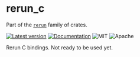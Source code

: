 # rerun_c

Part of the [`rerun`](https://github.com/rerun-io/rerun) family of crates.

[![Latest version](https://img.shields.io/crates/v/rerun_c.svg)](https://crates.io/crates/rerun_c)
[![Documentation](https://docs.rs/rerun_c/badge.svg)](https://docs.rs/rerun_c)
![MIT](https://img.shields.io/badge/license-MIT-blue.svg)
![Apache](https://img.shields.io/badge/license-Apache-blue.svg)

Rerun C bindings. Not ready to be used yet.
